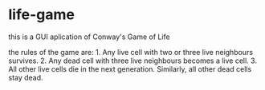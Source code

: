 # life-game

this is a GUI aplication of Conway's Game of Life

the rules of the game are:
    1. Any live cell with two or three live neighbours survives.
    2. Any dead cell with three live neighbours becomes a live cell.
    3. All other live cells die in the next generation. Similarly, all other dead cells stay dead.
    
    
